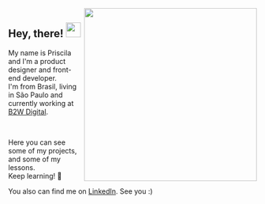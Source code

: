 <a href="https://github.com/priscilaandreani/priscilaandreani">
  <img align="right" width="350" src="https://github-readme-stats.vercel.app/api/top-langs/?username=priscilaandreani&hide=java,html&title_color=ffffff&text_color=c9cacc&icon_color=2bbc8a&bg_color=1d1f21" />
</a>

## Hey, there! <img src="https://raw.githubusercontent.com/MartinHeinz/MartinHeinz/master/wave.gif" width="30px">
My name is Priscila and I'm a product designer and front-end developer. <br />
I'm from Brasil, living in São Paulo and currently working at [B2W Digital](https://ri.b2w.digital/).



<br /> 

<p>Here you can see some of my projects, and some of my lessons. <br /> 
Keep learning! 🚀 </p> 


You also can find me on [LinkedIn](https://www.linkedin.com/in/priscilaandreani/). See you :)


